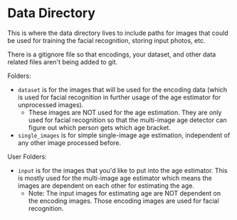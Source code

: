 # Data Directory

This is where the data directory lives to
include paths for images that could be used
for training the facial recognition,
storing input photos, etc.

There is a gitignore file so that encodings,
your dataset, and other data related files
aren't being added to git.

Folders:
- `dataset` is for the images that will be
  used for the encoding data (which is used for
  facial recognition in further usage of the age
  estimator for unprocessed images).
  - These images are NOT used for the age estimation.
    They are only used for facial recognition so that
    the multi-image age detector can figure out which
    person gets which age bracket.
- `single_images` is for simple single-image
  age estimation, independent of any other image
  processed before.

User Folders:
- `input` is for the images that you'd like to
  put into the age estimator. This is mostly used
  for the multi-image age estimator which means
  the images are dependent on each other for
  estimating the age.
  - Note: The input images for estimating age are
  NOT dependent on the encoding images. Those encoding
  images are used for facial recognition.
